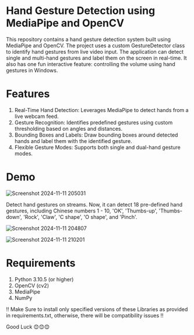# Hand Gesture Detection using MediaPipe and OpenCV
This repository contains a hand gesture detection system built using MediaPipe and OpenCV. The project uses a custom GestureDetector class to identify hand gestures from live video input. The application can detect single and multi-hand gestures and label them on the screen in real-time. It also has one fun interactive feature: controlling the volume using hand gestures in Windows.

# Features
1. Real-Time Hand Detection: Leverages MediaPipe to detect hands from a live webcam feed.
2. Gesture Recognition: Identifies predefined gestures using custom thresholding based on angles and distances.
3. Bounding Boxes and Labels: Draw bounding boxes around detected hands and label them with the identified gesture.
4. Flexible Gesture Modes: Supports both single and dual-hand gesture modes.

# Demo
![Screenshot 2024-11-11 205031](https://github.com/user-attachments/assets/0b9aa479-9181-4ab6-a2af-7be0d34004b9)

Detect hand gestures on streams. Now, it can detect 18 pre-defined hand gestures, including Chinese numbers 1 - 10, 'OK', 'Thumbs-up', 'Thumbs-down', 'Rock', 'Claw', 'C shape', 'O shape', and 'Pinch'.

![Screenshot 2024-11-11 204807](https://github.com/user-attachments/assets/3823afa9-01d5-44db-b133-3372960a6a00)

![Screenshot 2024-11-11 210201](https://github.com/user-attachments/assets/f47c72e1-208b-4ad2-b309-d32f3d669616)

# Requirements
1. Python 3.10.5 (or higher)
2. OpenCV (cv2)
3. MediaPipe
4. NumPy

!! Make Sure to install only specified versions of these Libraries as provided in requirements.txt, otherwise, there will be compatibility issues !!

Good Luck 😊😊😊
   
